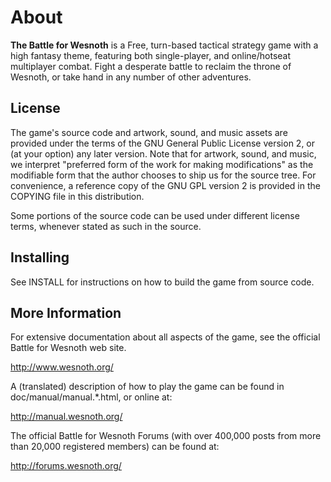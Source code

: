 About
=====

**The Battle for Wesnoth** is a Free, turn-based tactical strategy game with a
high fantasy theme, featuring both single-player, and online/hotseat
multiplayer combat. Fight a desperate battle to reclaim the throne of Wesnoth,
or take hand in any number of other adventures.


License
-------

The game's source code and artwork, sound, and music assets are provided under
the terms of the GNU General Public License version 2, or (at your option) any
later version. Note that for artwork, sound, and music, we interpret
"preferred form of the work for making modifications" as the modifiable form
that the author chooses to ship us for the source tree. For convenience, a
reference copy of the GNU GPL version 2 is provided in the COPYING file in
this distribution.

Some portions of the source code can be used under different license terms,
whenever stated as such in the source.


Installing
----------

See INSTALL for instructions on how to build the game from source code.


More Information
----------------

For extensive documentation about all aspects of the game, see the
official Battle for Wesnoth web site.

  <http://www.wesnoth.org/>

A (translated) description of how to play the game can be found in
doc/manual/manual.*.html, or online at:

  <http://manual.wesnoth.org/>

The official Battle for Wesnoth Forums (with over 400,000 posts from more than
20,000 registered members) can be found at:

  <http://forums.wesnoth.org/>
